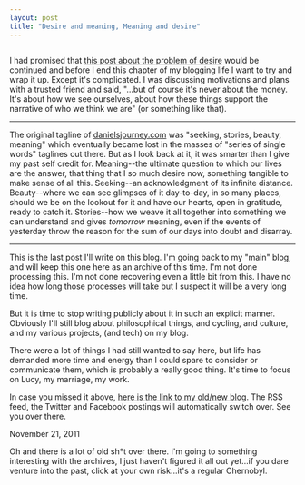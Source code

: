 ```yaml
---
layout: post
title: "Desire and meaning, Meaning and desire"
---
```


<img src="" title="">

I had promised that [this post about the problem of desire](http://2010.danielsjourney.com/2011/10/02/desire.html) would be continued and before I end this chapter of my blogging life I want to try and wrap it up. Except it's complicated. I was discussing motivations and plans with a trusted friend and said, "...but of course it's never about the money. It's about how we see ourselves, about how these things support the narrative of who we think we are" (or something like that).



<hr>

The original tagline of [danielsjourney.com](http://danielsjourney.com/blog) was "seeking, stories, beauty, meaning" which eventually became lost in the masses of "series of single words" taglines out there. But as I look back at it, it was smarter than I give my past self credit for. Meaning--the ultimate question to which our lives are the answer, that thing that I so much desire now, something tangible to make sense of all this. Seeking--an acknowledgment of its infinite distance. Beauty--where we can see glimpses of it day-to-day, in so many places, should we be on the lookout for it and have our hearts, open in gratitude, ready to catch it. Stories--how we weave it all together into something we can understand and gives *tomorrow* meaning, even if the events of yesterday throw the reason for the sum of our days into doubt and disarray.

<hr>

This is the last post I'll write on this blog. I'm going back to my "main" blog, and will keep this one here as an archive of this time. I'm not done processing this. I'm not done recovering even a little bit from this. I have no idea how long those processes will take but I suspect it will be a very long time. 

But it is time to stop writing publicly about it in such an explicit manner. Obviously I'll still blog about philosophical things, and cycling, and culture, and my various projects, (and tech) on my blog. 

There were a lot of things I had still wanted to say here, but life has demanded more time and energy than I could spare to consider or communicate them, which is probably a really good thing. It's time to focus on Lucy, my marriage, my work.

In case you missed it above, [here is the link to my old/new blog](http://danielsjourney.com/blog). The RSS feed, the Twitter and Facebook postings will automatically switch over. See you over there.

<p class="date">November 21, 2011</p>

<p class="postscript">Oh and there is a lot of old sh*t over there. I'm going to something interesting with the archives, I just haven't figured it all out yet...if you dare venture into the past, click at your own risk...it's a regular Chernobyl.</p>